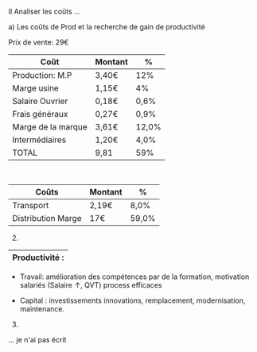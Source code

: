 II Analiser les coûts ...

a) Les coûts de Prod et la recherche de gain de productivité

Prix de vente: 29€

| Coût               | Montant | %     |
| ------------------ | ------- | ----- |
| Production: M.P    | 3,40€   | 12%   |
| Marge usine        | 1,15€   | 4%    |
| Salaire Ouvrier    | 0,18€   | 0,6%  |
| Frais généraux     | 0,27€   | 0,9%  |
| Marge de la marque | 3,61€   | 12,0% |
| Intermédiaires     | 1,20€   | 4,0%  |
| TOTAL              | 9,81    | 59%   | 

<br>

| Coûts              | Montant | %     |
| ------------------ | ------- | ----- |
| Transport          | 2,19€   | 8,0%  |
| Distribution Marge | 17€     | 59,0% |




2) 
| Productivité : | 
| ------------ |
- Travail: amélioration des compétences par de la formation, motivation salariés (Salaire  ↑, QVT)
process efficaces

- Capital : investissements innovations, remplacement, modernisation, maintenance.

3)
... je n'ai pas écrit








